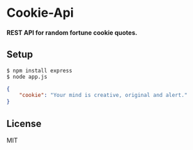 # Cookie-Api
#### REST API for random fortune cookie quotes.

## Setup

```shell
$ npm install express
$ node app.js
```

```json
{
    "cookie": "Your mind is creative, original and alert."
}
```

## License

MIT
